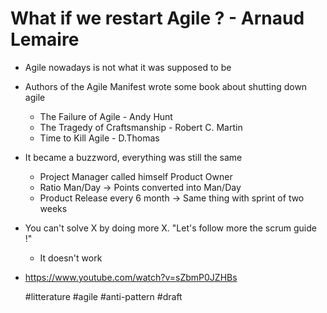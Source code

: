 # What if we restart Agile ? - Arnaud Lemaire

* Agile nowadays is not what it was supposed to be 
* Authors of the Agile Manifest wrote some book about shutting down agile 
    * The Failure of Agile - Andy Hunt
    * The Tragedy of Craftsmanship - Robert C. Martin
    * Time to Kill Agile - D.Thomas
* It became a buzzword, everything was still the same
    * Project Manager called himself Product Owner
    * Ratio Man/Day -> Points converted into Man/Day
    * Product Release every 6 month -> Same thing with sprint of two weeks
* You can't solve X by doing more X. "Let's follow more the scrum guide !"
    * It doesn't work

* https://www.youtube.com/watch?v=sZbmP0JZHBs

  #litterature #agile #anti-pattern #draft
